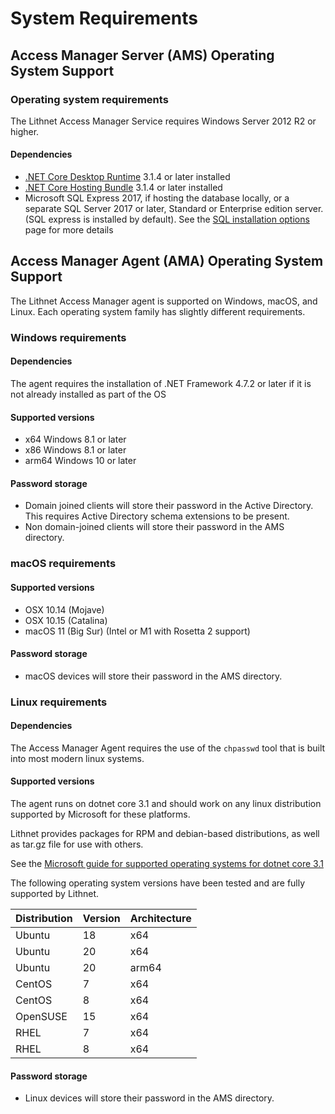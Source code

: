 # System Requirements

## Access Manager Server (AMS) Operating System Support

### Operating system requirements

The Lithnet Access Manager Service requires Windows Server 2012 R2 or higher.

#### Dependencies

* [.NET Core Desktop Runtime](https://dotnet.microsoft.com/download/dotnet-core/3.1/runtime) 3.1.4 or later installed
* [.NET Core Hosting Bundle](https://dotnet.microsoft.com/download/dotnet-core/3.1/runtime) 3.1.4 or later installed
* Microsoft SQL Express 2017, if hosting the database locally, or a separate SQL Server 2017 or later, Standard or Enterprise edition server. (SQL express is installed by default). See the [SQL installation options](installing-the-access-manager-server/sql-installation-options.md) page for more details

## Access Manager Agent (AMA) Operating System Support

The Lithnet Access Manager agent is supported on Windows, macOS, and Linux. Each operating system family has slightly different requirements.

### Windows requirements

#### Dependencies

The agent requires the installation of .NET Framework 4.7.2 or later if it is not already installed as part of the OS

#### Supported versions

* x64 Windows 8.1 or later
* x86 Windows 8.1 or later
* arm64 Windows 10 or later

#### Password storage

* Domain joined clients will store their password in the Active Directory. This requires Active Directory schema extensions to be present.
* Non domain-joined clients will store their password in the AMS directory.

### macOS requirements

#### Supported versions

* OSX 10.14 (Mojave)
* OSX 10.15 (Catalina)
* macOS 11 (Big Sur) (Intel or M1 with Rosetta 2 support)

#### Password storage

* macOS devices will store their password in the AMS directory.

### Linux requirements

#### Dependencies

The Access Manager Agent requires the use of the `chpasswd` tool that is built into most modern linux systems.

#### Supported versions

The agent runs on dotnet core 3.1 and should work on any linux distribution supported by Microsoft for these platforms.

Lithnet provides packages for RPM and debian-based distributions, as well as tar.gz file for use with others.

See the [Microsoft guide for supported operating systems for dotnet core 3.1](https://github.com/dotnet/core/blob/main/release-notes/3.1/3.1-supported-os.md)

The following operating system versions have been tested and are fully supported by Lithnet.

| Distribution | Version | Architecture |
| ------------ | ------- | ------------ |
| Ubuntu       | 18      | x64          |
| Ubuntu       | 20      | x64          |
| Ubuntu       | 20      | arm64        |
| CentOS       | 7       | x64          |
| CentOS       | 8       | x64          |
| OpenSUSE     | 15      | x64          |
| RHEL         | 7       | x64          |
| RHEL         | 8       | x64          |

#### Password storage

* Linux devices will store their password in the AMS directory.
